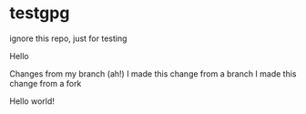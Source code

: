 # testgpg

ignore this repo, just for testing

Hello

Changes from my branch (ah!)
I made this change from a branch
I made this change from a fork


Hello world!
